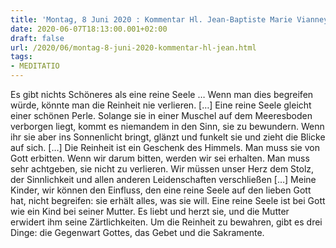 ```yaml
---
title: 'Montag, 8 Juni 2020 : Kommentar Hl. Jean-Baptiste Marie Vianney'
date: 2020-06-07T18:13:00.001+02:00
draft: false
url: /2020/06/montag-8-juni-2020-kommentar-hl-jean.html
tags: 
- MEDITATIO
---
```


Es gibt nichts Schöneres als eine reine Seele … Wenn man dies begreifen würde, könnte man die Reinheit nie verlieren. \[…\] Eine reine Seele gleicht einer schönen Perle. Solange sie in einer Muschel auf dem Meeresboden verborgen liegt, kommt es niemandem in den Sinn, sie zu bewundern. Wenn ihr sie aber ins Sonnenlicht bringt, glänzt und funkelt sie und zieht die Blicke auf sich. \[…\] Die Reinheit ist ein Geschenk des Himmels. Man muss sie von Gott erbitten. Wenn wir darum bitten, werden wir sei erhalten. Man muss sehr achtgeben, sie nicht zu verlieren. Wir müssen unser Herz dem Stolz, der Sinnlichkeit und allen anderen Leidenschaften verschließen \[…\] Meine Kinder, wir können den Einfluss, den eine reine Seele auf den lieben Gott hat, nicht begreifen: sie erhält alles, was sie will. Eine reine Seele ist bei Gott wie ein Kind bei seiner Mutter. Es liebt und herzt sie, und die Mutter erwidert ihm seine Zärtlichkeiten. Um die Reinheit zu bewahren, gibt es drei Dinge: die Gegenwart Gottes, das Gebet und die Sakramente.